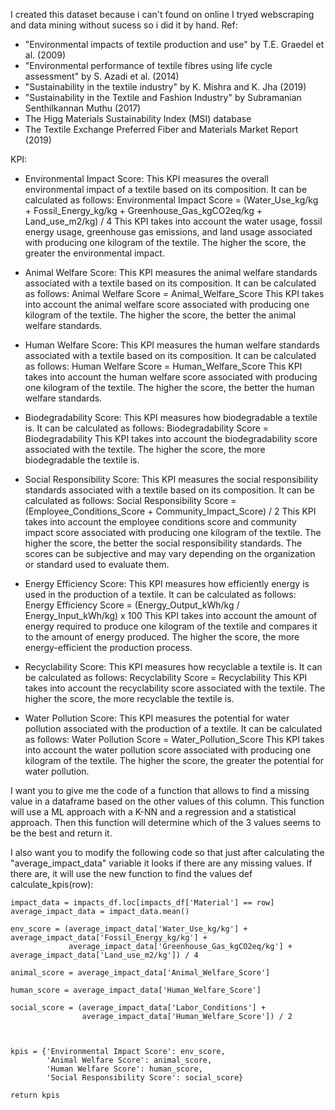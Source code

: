 
I created this dataset because i can't  found on online
I tryed webscraping and data mining without sucess so i did it by hand.
Ref:
- "Environmental impacts of textile production and use" by T.E. Graedel et al. (2009)
- "Environmental performance of textile fibres using life cycle assessment" by S. Azadi et al. (2014)
- "Sustainability in the textile industry" by K. Mishra and K. Jha (2019)
- "Sustainability in the Textile and Fashion Industry" by Subramanian Senthilkannan Muthu (2017)
- The Higg Materials Sustainability Index (MSI) database
- The Textile Exchange Preferred Fiber and Materials Market Report (2019)

KPI:
 - Environmental Impact Score: This KPI measures the overall environmental impact of a textile based on its
 composition. It can be calculated as follows:
Environmental Impact Score = (Water_Use_kg/kg + Fossil_Energy_kg/kg + Greenhouse_Gas_kgCO2eq/kg + Land_use_m2/kg) / 4
This KPI takes into account the water usage, fossil energy usage, greenhouse gas emissions, and land usage associated with producing one kilogram of the textile. The higher the score, the greater the environmental impact.

- Animal Welfare Score: This KPI measures the animal welfare standards associated with a textile based on its composition. It can be calculated as follows:
Animal Welfare Score = Animal_Welfare_Score
This KPI takes into account the animal welfare score associated with producing one kilogram of the textile. The higher the score, the better the animal welfare standards.

- Human Welfare Score: This KPI measures the human welfare standards associated with a textile based on its composition. It can be calculated as follows:
Human Welfare Score = Human_Welfare_Score
This KPI takes into account the human welfare score associated with producing one kilogram of the textile. The higher the score, the better the human welfare standards.

- Biodegradability Score: This KPI measures how biodegradable a textile is. It can be calculated as follows:
Biodegradability Score = Biodegradability
This KPI takes into account the biodegradability score associated with the textile. The higher the score, the more biodegradable the textile is.

- Social Responsibility Score: This KPI measures the social responsibility standards associated with a textile based on its composition. It can be calculated as follows:
Social Responsibility Score = (Employee_Conditions_Score + Community_Impact_Score) / 2
This KPI takes into account the employee conditions score and community impact score associated with producing one kilogram of the textile. The higher the score, the better the social responsibility standards. The scores can be subjective and may vary depending on the organization or standard used to evaluate them.

- Energy Efficiency Score: This KPI measures how efficiently energy is used in the production of a textile. It can be calculated as follows:
Energy Efficiency Score = (Energy_Output_kWh/kg / Energy_Input_kWh/kg) x 100
This KPI takes into account the amount of energy required to produce one kilogram of the textile and compares it to the amount of energy produced. The higher the score, the more energy-efficient the production process.

- Recyclability Score: This KPI measures how recyclable a textile is. It can be calculated as follows:
Recyclability Score = Recyclability
This KPI takes into account the recyclability score associated with the textile. The higher the score, the more recyclable the textile is.

- Water Pollution Score: This KPI measures the potential for water pollution associated with the production of a textile. It can be calculated as follows:
Water Pollution Score = Water_Pollution_Score
This KPI takes into account the water pollution score associated with producing one kilogram of the textile. The higher the score, the greater the potential for water pollution.


I want you to give me the code of a function that allows to find a missing value in a dataframe based on the other values of this column.
This function will use a ML approach with a K-NN and a regression and a statistical approach.
Then this function will determine which of the 3 values seems to be the best and return it.

I also want you to modify the following code so that just after calculating the "average_impact_data" variable it looks if there are any missing values. If there are, it will use the new function to find the values
def calculate_kpis(row):

    impact_data = impacts_df.loc[impacts_df['Material'] == row]
    average_impact_data = impact_data.mean()
    
    env_score = (average_impact_data['Water_Use_kg/kg'] + average_impact_data['Fossil_Energy_kg/kg'] +
                 average_impact_data['Greenhouse_Gas_kgCO2eq/kg'] + average_impact_data['Land_use_m2/kg']) / 4
    
    animal_score = average_impact_data['Animal_Welfare_Score']
    
    human_score = average_impact_data['Human_Welfare_Score']
    
    social_score = (average_impact_data['Labor_Conditions'] + 
                    average_impact_data['Human_Welfare_Score']) / 2

    
    
    kpis = {'Environmental Impact Score': env_score,
            'Animal Welfare Score': animal_score,
            'Human Welfare Score': human_score,
            'Social Responsibility Score': social_score}
    
    return kpis
